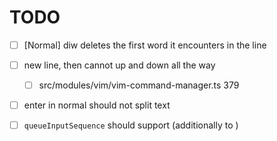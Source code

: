 # TODO

- [ ] [Normal] diw deletes the first word it encounters in the line
- [ ] new line, then cannot up and down all the way

  - [ ] src/modules/vim/vim-command-manager.ts 379

- [ ] enter in normal should not split text

- [ ] `queueInputSequence` should support <ctrl> (additionally to <Control>)
